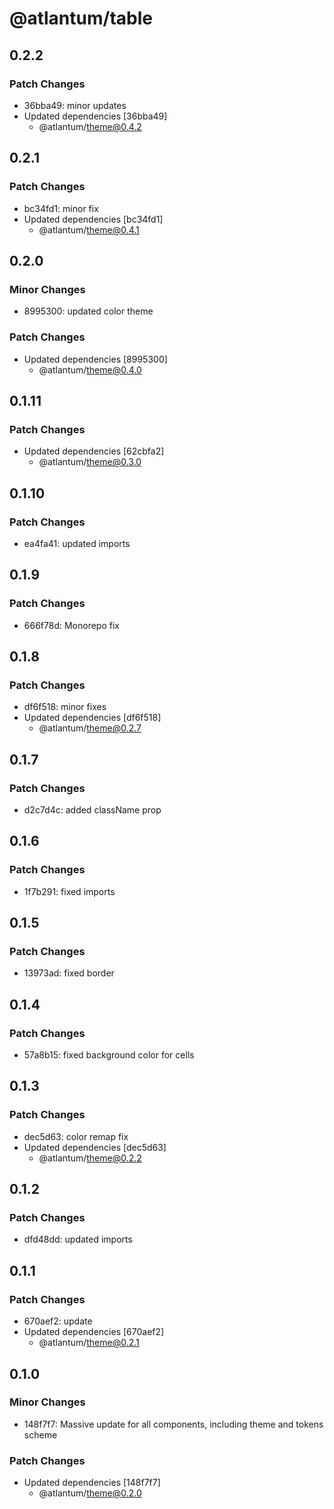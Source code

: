# @atlantum/table

## 0.2.2

### Patch Changes

-   36bba49: minor updates
-   Updated dependencies [36bba49]
    -   @atlantum/theme@0.4.2

## 0.2.1

### Patch Changes

-   bc34fd1: minor fix
-   Updated dependencies [bc34fd1]
    -   @atlantum/theme@0.4.1

## 0.2.0

### Minor Changes

-   8995300: updated color theme

### Patch Changes

-   Updated dependencies [8995300]
    -   @atlantum/theme@0.4.0

## 0.1.11

### Patch Changes

-   Updated dependencies [62cbfa2]
    -   @atlantum/theme@0.3.0

## 0.1.10

### Patch Changes

-   ea4fa41: updated imports

## 0.1.9

### Patch Changes

-   666f78d: Monorepo fix

## 0.1.8

### Patch Changes

-   df6f518: minor fixes
-   Updated dependencies [df6f518]
    -   @atlantum/theme@0.2.7

## 0.1.7

### Patch Changes

-   d2c7d4c: added className prop

## 0.1.6

### Patch Changes

-   1f7b291: fixed imports

## 0.1.5

### Patch Changes

-   13973ad: fixed border

## 0.1.4

### Patch Changes

-   57a8b15: fixed background color for cells

## 0.1.3

### Patch Changes

-   dec5d63: color remap fix
-   Updated dependencies [dec5d63]
    -   @atlantum/theme@0.2.2

## 0.1.2

### Patch Changes

-   dfd48dd: updated imports

## 0.1.1

### Patch Changes

-   670aef2: update
-   Updated dependencies [670aef2]
    -   @atlantum/theme@0.2.1

## 0.1.0

### Minor Changes

-   148f7f7: Massive update for all components, including theme and tokens scheme

### Patch Changes

-   Updated dependencies [148f7f7]
    -   @atlantum/theme@0.2.0
